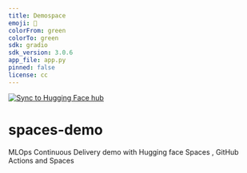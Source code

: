 ```yaml
---
title: Demospace
emoji: 🚀
colorFrom: green
colorTo: green
sdk: gradio
sdk_version: 3.0.6
app_file: app.py
pinned: false
license: cc
---
```

[![Sync to Hugging Face hub](https://github.com/vhx/hugging-face/actions/workflows/main.yml/badge.svg)](https://github.com/vhx/hugging-face/actions/workflows/main.yml)

# spaces-demo
MLOps Continuous Delivery demo with Hugging face Spaces , GitHub Actions and Spaces
